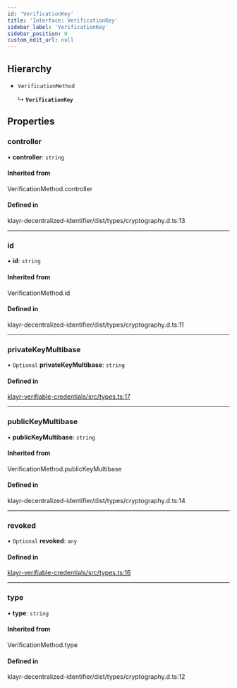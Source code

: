 ```yaml
---
id: 'VerificationKey'
title: 'Interface: VerificationKey'
sidebar_label: 'VerificationKey'
sidebar_position: 0
custom_edit_url: null
---
```


## Hierarchy

- `VerificationMethod`

  ↳ **`VerificationKey`**

## Properties

### controller

• **controller**: `string`

#### Inherited from

VerificationMethod.controller

#### Defined in

klayr-decentralized-identifier/dist/types/cryptography.d.ts:13

---

### id

• **id**: `string`

#### Inherited from

VerificationMethod.id

#### Defined in

klayr-decentralized-identifier/dist/types/cryptography.d.ts:11

---

### privateKeyMultibase

• `Optional` **privateKeyMultibase**: `string`

#### Defined in

[klayr-verifiable-credentials/src/types.ts:17](https://github.com/aldhosutra/klayr-did/blob/8db4b95/packages/klayr-verifiable-credentials/src/types.ts#L17)

---

### publicKeyMultibase

• **publicKeyMultibase**: `string`

#### Inherited from

VerificationMethod.publicKeyMultibase

#### Defined in

klayr-decentralized-identifier/dist/types/cryptography.d.ts:14

---

### revoked

• `Optional` **revoked**: `any`

#### Defined in

[klayr-verifiable-credentials/src/types.ts:16](https://github.com/aldhosutra/klayr-did/blob/8db4b95/packages/klayr-verifiable-credentials/src/types.ts#L16)

---

### type

• **type**: `string`

#### Inherited from

VerificationMethod.type

#### Defined in

klayr-decentralized-identifier/dist/types/cryptography.d.ts:12
